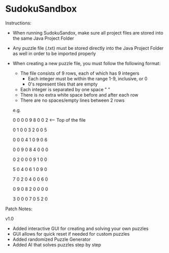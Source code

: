 # SudokuSandbox
Instructions:
- When running SudokuSandox, make sure all project files are stored into the same Java Project Folder
- Any puzzle file (.txt) must be stored directly into the Java Project Folder as well in order to be imported properly
- When creating a new puzzle file, you must follow the following format:
    - The file consists of 9 rows, each of which has 9 integers
        - Each integer must be within the range 1-9, inclusive, or 0
        - 0's represent tiles that are empty
    - Each integer is separated by one space " "
    - There is no extra white space before and after each row
    - There are no spaces/empty lines between 2 rows
    
    e.g.

  0 0 0 0 9 8 0 0 2 <-- Top of the file
  
  0 1 0 0 3 2 0 0 5
  
  0 0 0 4 1 0 9 0 6
  
  0 0 9 0 8 4 0 0 0
  
  0 2 0 0 0 9 1 0 0
  
  5 0 4 0 6 1 0 9 0
  
  7 0 2 0 4 0 0 6 0
  
  0 9 0 8 2 0 0 0 0
  
  3 0 0 0 7 0 5 2 0



Patch Notes:

v1.0
- Added interactive GUI for creating and solving your own puzzles
- GUI allows for quick reset if needed for custom puzzles
- Added randomized Puzzle Generator
- Added AI that solves puzzles step by step




